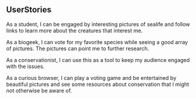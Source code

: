 UserStories
-----------

As a student, I can be engaged by interesting pictures of sealife and follow
links to learn more about the creatures that interest me.

As a biogeek, I can vote for my favorite species while seeing a good array of pictures.
The pictures can point me to further research.

As a conservationist, I can use this as a tool to keep my audience engaged with
the issues.

As a curious browser, I can play a voting game and be entertained by beautiful pictures
and see some resources about conservation that I might not otherwise be aware of.
